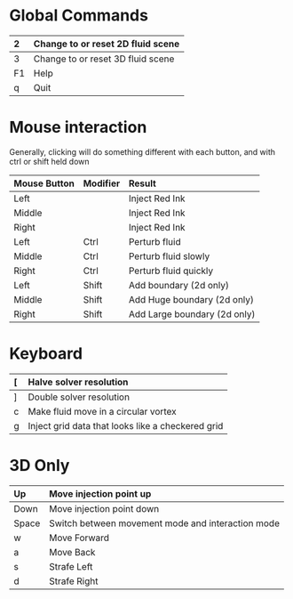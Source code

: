 # Global Commands #

| 2 | Change to or reset 2D fluid scene |
|:--|:----------------------------------|
| 3 | Change to or reset 3D fluid scene |
| F1 | Help |
| q | Quit |

# Mouse interaction #

Generally, clicking will do something different with each button, and with ctrl or shift held down

| **Mouse Button** | **Modifier** | **Result** |
|:-----------------|:-------------|:-----------|
| Left |  | Inject Red Ink |
| Middle |  | Inject Red Ink |
| Right |  | Inject Red Ink |
| Left | Ctrl | Perturb fluid |
| Middle | Ctrl | Perturb fluid slowly |
| Right | Ctrl | Perturb fluid quickly |
| Left | Shift | Add boundary (2d only) |
| Middle | Shift | Add Huge boundary (2d only) |
| Right | Shift | Add Large boundary (2d only) |

# Keyboard #
| [ | Halve solver resolution |
|:--|:------------------------|
| ] | Double solver resolution |
| c | Make fluid move in a circular vortex |
| g | Inject grid data that looks like a checkered grid |

# 3D Only #
| Up | Move injection point up |
|:---|:------------------------|
| Down | Move injection point down |
| Space | Switch between movement mode and interaction mode |
| w | Move Forward |
| a | Move Back |
| s | Strafe Left |
| d | Strafe Right |
